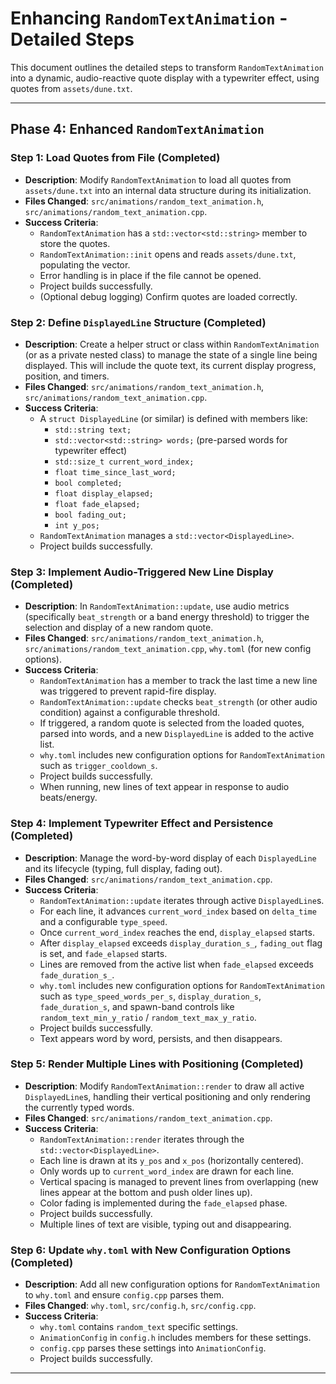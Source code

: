 # Enhancing `RandomTextAnimation` - Detailed Steps

This document outlines the detailed steps to transform `RandomTextAnimation` into a dynamic, audio-reactive quote display with a typewriter effect, using quotes from `assets/dune.txt`.

---

## Phase 4: Enhanced `RandomTextAnimation`

### Step 1: Load Quotes from File (Completed)

*   **Description**: Modify `RandomTextAnimation` to load all quotes from `assets/dune.txt` into an internal data structure during its initialization.
*   **Files Changed**: `src/animations/random_text_animation.h`, `src/animations/random_text_animation.cpp`.
*   **Success Criteria**:
    *   `RandomTextAnimation` has a `std::vector<std::string>` member to store the quotes.
    *   `RandomTextAnimation::init` opens and reads `assets/dune.txt`, populating the vector.
    *   Error handling is in place if the file cannot be opened.
    *   Project builds successfully.
    *   (Optional debug logging) Confirm quotes are loaded correctly.

### Step 2: Define `DisplayedLine` Structure (Completed)

*   **Description**: Create a helper struct or class within `RandomTextAnimation` (or as a private nested class) to manage the state of a single line being displayed. This will include the quote text, its current display progress, position, and timers.
*   **Files Changed**: `src/animations/random_text_animation.h`, `src/animations/random_text_animation.cpp`.
*   **Success Criteria**:
    *   A `struct DisplayedLine` (or similar) is defined with members like:
        *   `std::string text;`
        *   `std::vector<std::string> words;` (pre-parsed words for typewriter effect)
        *   `std::size_t current_word_index;`
        *   `float time_since_last_word;`
        *   `bool completed;`
        *   `float display_elapsed;`
        *   `float fade_elapsed;`
        *   `bool fading_out;`
        *   `int y_pos;`
    *   `RandomTextAnimation` manages a `std::vector<DisplayedLine>`.
    *   Project builds successfully.

### Step 3: Implement Audio-Triggered New Line Display (Completed)

*   **Description**: In `RandomTextAnimation::update`, use audio metrics (specifically `beat_strength` or a band energy threshold) to trigger the selection and display of a new random quote.
*   **Files Changed**: `src/animations/random_text_animation.h`, `src/animations/random_text_animation.cpp`, `why.toml` (for new config options).
*   **Success Criteria**:
    *   `RandomTextAnimation` has a member to track the last time a new line was triggered to prevent rapid-fire display.
    *   `RandomTextAnimation::update` checks `beat_strength` (or other audio condition) against a configurable threshold.
    *   If triggered, a random quote is selected from the loaded quotes, parsed into words, and a new `DisplayedLine` is added to the active list.
    *   `why.toml` includes new configuration options for `RandomTextAnimation` such as `trigger_cooldown_s`.
    *   Project builds successfully.
    *   When running, new lines of text appear in response to audio beats/energy.

### Step 4: Implement Typewriter Effect and Persistence (Completed)

*   **Description**: Manage the word-by-word display of each `DisplayedLine` and its lifecycle (typing, full display, fading out).
*   **Files Changed**: `src/animations/random_text_animation.cpp`.
*   **Success Criteria**:
    *   `RandomTextAnimation::update` iterates through active `DisplayedLine`s.
    *   For each line, it advances `current_word_index` based on `delta_time` and a configurable `type_speed`.
    *   Once `current_word_index` reaches the end, `display_elapsed` starts.
    *   After `display_elapsed` exceeds `display_duration_s_`, `fading_out` flag is set, and `fade_elapsed` starts.
    *   Lines are removed from the active list when `fade_elapsed` exceeds `fade_duration_s_`.
    *   `why.toml` includes new configuration options for `RandomTextAnimation` such as `type_speed_words_per_s`, `display_duration_s`, `fade_duration_s`, and spawn-band controls like `random_text_min_y_ratio` / `random_text_max_y_ratio`.
    *   Project builds successfully.
    *   Text appears word by word, persists, and then disappears.

### Step 5: Render Multiple Lines with Positioning (Completed)

*   **Description**: Modify `RandomTextAnimation::render` to draw all active `DisplayedLine`s, handling their vertical positioning and only rendering the currently typed words.
*   **Files Changed**: `src/animations/random_text_animation.cpp`.
*   **Success Criteria**:
    *   `RandomTextAnimation::render` iterates through the `std::vector<DisplayedLine>`.
    *   Each line is drawn at its `y_pos` and `x_pos` (horizontally centered).
    *   Only words up to `current_word_index` are drawn for each line.
    *   Vertical spacing is managed to prevent lines from overlapping (new lines appear at the bottom and push older lines up).
    *   Color fading is implemented during the `fade_elapsed` phase.
    *   Project builds successfully.
    *   Multiple lines of text are visible, typing out and disappearing.

### Step 6: Update `why.toml` with New Configuration Options (Completed)

*   **Description**: Add all new configuration options for `RandomTextAnimation` to `why.toml` and ensure `config.cpp` parses them.
*   **Files Changed**: `why.toml`, `src/config.h`, `src/config.cpp`.
*   **Success Criteria**:
    *   `why.toml` contains `random_text` specific settings.
    *   `AnimationConfig` in `config.h` includes members for these settings.
    *   `config.cpp` parses these settings into `AnimationConfig`.
    *   Project builds successfully.

---